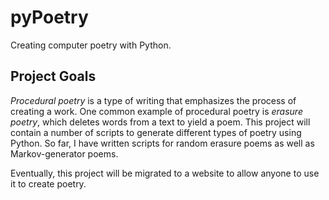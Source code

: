 pyPoetry
========
Creating computer poetry with Python.

Project Goals
-------------
*Procedural poetry* is a type of writing that emphasizes the process of creating a work.  One common example of procedural poetry is *erasure poetry*, which deletes words from a text to yield a poem.
This project will contain a number of scripts to generate different types of poetry using Python. 
So far, I have written scripts for random erasure poems as well as Markov-generator poems.

Eventually, this project will be migrated to a website to allow anyone to use it to create poetry.

